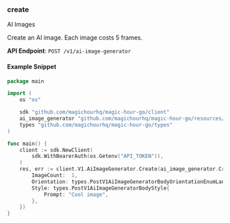 
### create <a name="create"></a>
AI Images

Create an AI image. Each image costs 5 frames.

**API Endpoint**: `POST /v1/ai-image-generator`

#### Example Snippet

```go
package main

import (
	os "os"

	sdk "github.com/magichourhq/magic-hour-go/client"
	ai_image_generator "github.com/magichourhq/magic-hour-go/resources/v1/ai_image_generator"
	types "github.com/magichourhq/magic-hour-go/types"
)

func main() {
	client := sdk.NewClient(
		sdk.WithBearerAuth(os.Getenv("API_TOKEN")),
	)
	res, err := client.V1.AiImageGenerator.Create(ai_image_generator.CreateRequest{
		ImageCount:  1,
		Orientation: types.PostV1AiImageGeneratorBodyOrientationEnumLandscape,
		Style: types.PostV1AiImageGeneratorBodyStyle{
			Prompt: "Cool image",
		},
	})
}

```
